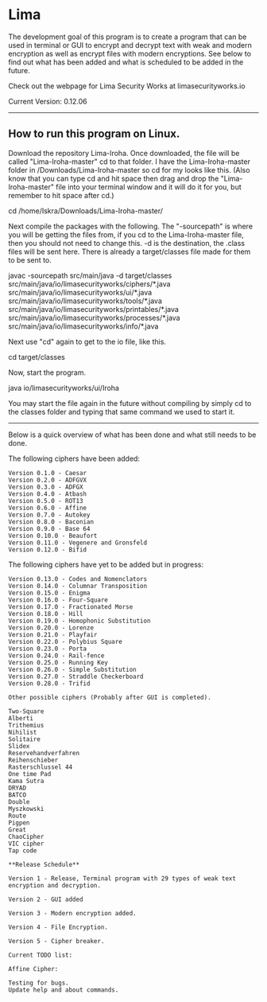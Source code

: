 # Lima

The development goal of this program is to create a program that can be used in terminal or GUI to encrypt and decrypt text with weak and modern encryption as well as encrypt files with modern encryptions. See below to find out what has been added and what is scheduled to be added in the future.

Check out the webpage for Lima Security Works at limasecurityworks.io

Current Version: 0.12.06

--------------------------------------
How to run this program on Linux.
--------------------------------------

Download the repository Lima-Iroha. Once downloaded, the file will be called "Lima-Iroha-master" cd to that folder. I have the Lima-Iroha-master folder in /Downloads/Lima-Iroha-master so cd for my looks like this. (Also know that you can type cd and hit space then drag and drop the "Lima-Iroha-master" file into your terminal window and it will do it for you, but remember to hit space after cd.)

cd /home/Iskra/Downloads/Lima-Iroha-master/

Next compile the packages with the following. The "-sourcepath" is where you will be getting the files from, if you cd to the Lima-Iroha-master file, then you should not need to change this. -d is the destination, the .class files will be sent here. There is already a target/classes file made for them to be sent to.

javac -sourcepath src/main/java -d target/classes src/main/java/io/limasecurityworks/ciphers/\*.java src/main/java/io/limasecurityworks/ui/\*.java src/main/java/io/limasecurityworks/tools/\*.java src/main/java/io/limasecurityworks/printables/\*.java src/main/java/io/limasecurityworks/processes/\*.java src/main/java/io/limasecurityworks/info/\*.java

Next use "cd" again to get to the io file, like this.

cd target/classes

Now, start the program.

java io/limasecurityworks/ui/Iroha

You may start the file again in the future without compiling by simply cd to the classes folder and typing that same command we used to start it.

-------------------------------------

Below is a quick overview of what has been done and what still needs to be done.

The following ciphers have been added:

    Version 0.1.0 - Caesar
    Version 0.2.0 - ADFGVX
    Version 0.3.0 - ADFGX
    Version 0.4.0 - Atbash
    Version 0.5.0 - ROT13
    Version 0.6.0 - Affine
    Version 0.7.0 - Autokey
    Version 0.8.0 - Baconian
    Version 0.9.0 - Base 64
    Version 0.10.0 - Beaufort
    Version 0.11.0 - Vegenere and Gronsfeld
    Version 0.12.0 - Bifid

The following ciphers have yet to be added but in progress:

    Version 0.13.0 - Codes and Nomenclators
    Version 0.14.0 - Columnar Transposition
    Version 0.15.0 - Enigma
    Version 0.16.0 - Four-Square
    Version 0.17.0 - Fractionated Morse
    Version 0.18.0 - Hill
    Version 0.19.0 - Homophonic Substitution
    Version 0.20.0 - Lorenze
    Version 0.21.0 - Playfair
    Version 0.22.0 - Polybius Square
    Version 0.23.0 - Porta
    Version 0.24.0 - Rail-fence
    Version 0.25.0 - Running Key
    Version 0.26.0 - Simple Substitution
    Version 0.27.0 - Straddle Checkerboard
    Version 0.28.0 - Trifid

    Other possible ciphers (Probably after GUI is completed).

    Two-Square
    Alberti
    Trithemius
    Nihilist
    Solitaire
    Slidex
    Reservehandverfahren
    Reihenschieber
    Rasterschlussel 44
    One time Pad
    Kama Sutra
    DRYAD
    BATCO
    Double
    Myszkowski
    Route
    Pigpen
    Great
    ChaoCipher
    VIC cipher
    Tap code

    **Release Schedule**

    Version 1 - Release, Terminal program with 29 types of weak text encryption and decryption.

    Version 2 - GUI added

    Version 3 - Modern encryption added.

    Version 4 - File Encryption.

    Version 5 - Cipher breaker.

    Current TODO list:

    Affine Cipher:

    Testing for bugs.
    Update help and about commands.
